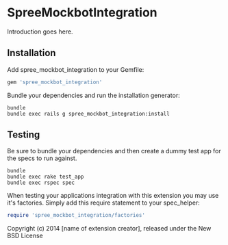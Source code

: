 SpreeMockbotIntegration
=======================

Introduction goes here.

Installation
------------

Add spree_mockbot_integration to your Gemfile:

```ruby
gem 'spree_mockbot_integration'
```

Bundle your dependencies and run the installation generator:

```shell
bundle
bundle exec rails g spree_mockbot_integration:install
```

Testing
-------

Be sure to bundle your dependencies and then create a dummy test app for the specs to run against.

```shell
bundle
bundle exec rake test_app
bundle exec rspec spec
```

When testing your applications integration with this extension you may use it's factories.
Simply add this require statement to your spec_helper:

```ruby
require 'spree_mockbot_integration/factories'
```

Copyright (c) 2014 [name of extension creator], released under the New BSD License
